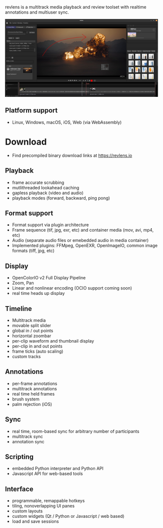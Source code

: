 revlens is a multitrack media playback and review toolset with realtime annotations and multiuser sync.

<img src="images/revlens_23_11_27_fullscreen.png"/>


## Platform support

- Linux, Windows, macOS, iOS, Web (via WebAssembly)

# Download

- Find precompiled binary download links at https://revlens.io

## Playback

- frame accurate scrubbing
- mutlithreaded lookahead caching
- gapless playback (video and audio)
- playback modes (forward, backward, ping pong)

## Format support

- Format support via plugin architecture
- Frame sequence (tif, jpg, exr, etc) and container media (mov, avi, mp4, etc)
- Audio (separate audio files or emebedded audio in media container)
- Implemented plugins: FFMpeg, OpenEXR, OpenImageIO, common image formats (tiff, jpg, etc)

## Display

- OpenColorIO v2 Full Display Pipeline
- Zoom, Pan
- Linear and nonlinear encoding (OCIO support coming soon)
- real time heads up display

## Timeline

- Multitrack media
- movable split slider
- global in / out points
- horizontal zoombar
- per-clip waveform and thumbnail display
- per-clip in and out points
- frame ticks (auto scaling)
- custom tracks

## Annotations

- per-frame annotations
- multitrack annotations
- real time held frames
- brush system
- palm rejection (iOS)

## Sync

- real time, room-based sync for arbitrary number of participants
- multitrack sync
- annotation sync

## Scripting

- embedded Python interpreter and Python API
- Javascript API for web-based tools

## Interface

- programmable, remappable hotkeys
- tiling, nonoverlapping UI panes
- custom layouts
- custom widgets (Qt / Python or Javascript / web based)
- load and save sessions


